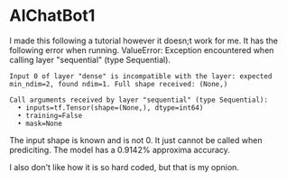 # AIChatBot1
I made this following a tutorial however it doesn;t work for me. 
It has the following error when running. 
ValueError: Exception encountered when calling layer "sequential" (type Sequential).
    
    Input 0 of layer "dense" is incompatible with the layer: expected min_ndim=2, found ndim=1. Full shape received: (None,)
    
    Call arguments received by layer "sequential" (type Sequential):
      • inputs=tf.Tensor(shape=(None,), dtype=int64)
      • training=False
      • mask=None

The input shape is known and is not 0. It just cannot be called when prediciting. The model has a 0.9142% approxima accuracy. 

I also don't like how it is so hard coded, but that is my opnion. 
